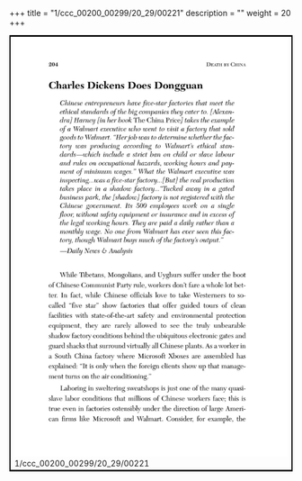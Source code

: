 +++
title = "1/ccc_00200_00299/20_29/00221"
description = ""
weight = 20
+++

<table style="border:2px solid black;max-width:800px;max-height:800px;" 
><tr><td>
<img class="center-fit-jpg"
src="/jpg_/out_jpg_dbc_221.jpg">
1/ccc_00200_00299/20_29/00221
</img></td></tr></table>
